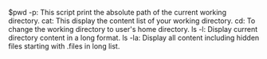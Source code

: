 $pwd -p: This script print the absolute path of the current working directory.
cat: This display the content list of your working directory.
cd: To change the working directory to user's home directory.
ls -l: Display current directory content in a long format.
ls -la: Display all content including hidden files starting with .files in long list.
